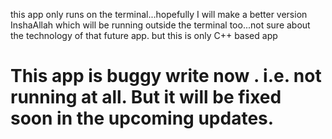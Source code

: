 this app only runs on the terminal...hopefully I will make a better version InshaAllah
which will be running outside the terminal too...not sure about the technology of that future app. but this is only C++ based app
# This app is buggy write now . i.e. not running at all. But it will be fixed soon in the upcoming updates.